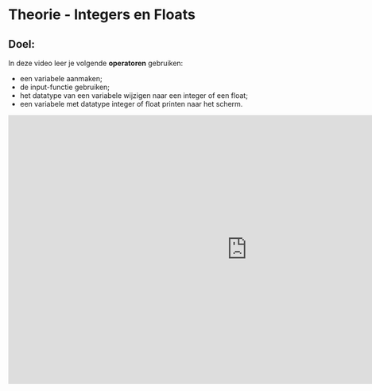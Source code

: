 # Theorie - Integers en Floats


## Doel:

In deze video leer je volgende **operatoren** gebruiken:
* een variabele aanmaken;
* de input-functie gebruiken; 
* het datatype van een variabele wijzigen naar een integer of een float; 
* een variabele met datatype integer of float printen naar het scherm. 


<iframe width="960" height="540" src="https://www.youtube.com/embed/064E8MzXsaU" title="Python in de Klas - Datatypes" frameborder="0" allow="accelerometer; autoplay; clipboard-write; encrypted-media; gyroscope; picture-in-picture; web-share" allowfullscreen></iframe>
